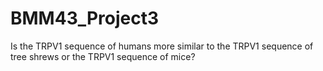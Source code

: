 # BMM43_Project3
Is the TRPV1 sequence of humans more similar to the TRPV1 sequence of tree shrews or the TRPV1 sequence of mice?
